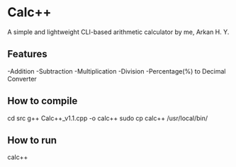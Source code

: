 # Calc++
A simple and lightweight CLI-based arithmetic calculator by me, Arkan H. Y.

## Features
-Addition
-Subtraction
-Multiplication
-Division
-Percentage(%) to Decimal Converter

## How to compile
cd src
g++ Calc++_v1.1.cpp -o calc++
sudo cp calc++ /usr/local/bin/

## How to run
calc++
